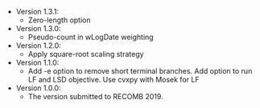 *  Version 1.3.1:
    * Zero-length option 
*  Version 1.3.0:
	* Pseudo-count in wLogDate weighting 
* Version 1.2.0:
	* Apply square-root scaling strategy
* Version 1.1.0:
	* Add -e option to remove short terminal branches. Add option to run LF and LSD objective. Use cvxpy with Mosek for LF
* Version 1.0.0:
	* The version submitted to RECOMB 2019.
